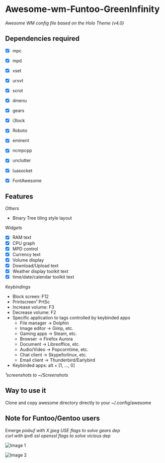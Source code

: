 # Awesome-wm-Funtoo-GreenInfinity
_Awesome WM config file based on the Holo Theme (v4.0)_

## Dependencies required 
- [x] mpc
- [x] mpd
- [x] xset         
- [x] urxvt        
- [x] scrot        
- [x] dmenu        
- [x] gears        
- [x] i3lock       
- [x] Roboto       
- [x] eminent      
- [x] ncmpcpp
- [x] unclutter    
- [x] luasocket
- [x] FontAwesome  


## Features
_Others_
- Binary Tree tiling style layout 

_Widgets_ 
- [x] RAM text                      
- [x] CPU graph                     
- [x] MPD control
- [x] Currency text
- [x] Volume display                
- [x] Download/Upload text          
- [x] Weather display toolkit text  
- [x] time/date/calendar toolkit text        

_Keybindings_ 
- Block screen: F12
- Printscreen¹ PrtSc 
- Increase volume: F3 
- Decrease volume: F2 
- Specific application to tags controlled by keybinded apps
  - File manager -> Dolphin
  - Image editor -> Gimp, etc.
  - Gaming apps -> Steam, etc.
  - Browser -> Firefox Aurora
  - Document -> Libreoffice, etc.
  - Audio/Video -> Popcorntime, etc.
  - Chat client -> Skypeforlinux, etc.
  - Email client -> Thunderbird/Earlybird 
- Keybinded apps: alt + [1, ..., 0]

_¹screenshots to ~/Screenshots_  

## Way to use it
Clone and copy awesome directory directly to your ~/.config/awesome  

## Note for Funtoo/Gentoo users  
Emerge
_pixbuf with X jpeg USE flags to solve gears dep_  
_curl with ipv6 ssl openssl flags to solve vicious dep_  

![Image 1](https://github.com/lambd0x/Awesome-wm-Funtoo-GreenInfinity/blob/master/screenshots_taken/2017-02-21-004452_1600x900_scrot.png?raw=true)

![Image 2](https://github.com/lambd0x/Awesome-wm-Funtoo-GreenInfinity/blob/master/screenshots_taken/2017-02-21-004458_1600x900_scrot.png?raw=true)

